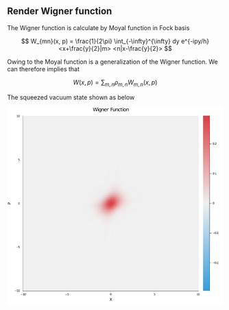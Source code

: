 <script id="MathJax-script" async src="https://cdn.jsdelivr.net/npm/mathjax@3/es5/tex-mml-chtml.js"></script>

## Render Wigner function

The Wigner function is calculate by Moyal function in Fock basis

$$
W_{mn}(x, p) = \frac{1}{2\pi} \int_{-\infty}^{\infty} dy e^{-ipy/h} <x+\frac{y}{2}|m> <n|x-\frac{y}{2}>
$$

Owing to the Moyal function is a generalization of the Wigner function. We can therefore implies that

$$
W(x, p) = \sum_{m, n} \rho_{m, n} W_{m, n}(x, p)
$$

The squeezed vacuum state shown as below

![Wigner function heatmap](assets/index/wigner_heatmap.png)
